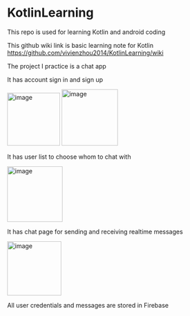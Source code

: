 # KotlinLearning
This repo is used for learning Kotlin and android coding

This github wiki link is basic learning note for Kotlin
https://github.com/vivienzhou2014/KotlinLearning/wiki

The project I practice is a chat app

It has account sign in and sign up 

<img width="122" alt="image" src="https://github.com/vivienzhou2014/KotlinLearning/assets/136516629/2ce1ae96-ccbc-4d2a-b1e3-121a572f9e89">

<img width="130" alt="image" src="https://github.com/vivienzhou2014/KotlinLearning/assets/136516629/9be77f80-06b7-4251-82d5-9fb467f449ca">

It has user list to choose whom to chat with

<img width="128" alt="image" src="https://github.com/vivienzhou2014/KotlinLearning/assets/136516629/54054e4a-200a-4b39-bd3b-e75f150a570a">

It has chat page for sending and receiving realtime messages

<img width="125" alt="image" src="https://github.com/vivienzhou2014/KotlinLearning/assets/136516629/21b30e33-8550-402c-b195-e6cde64636a8">


All user credentials and messages are stored in Firebase

